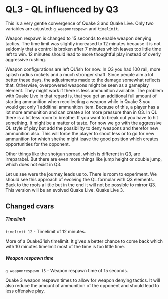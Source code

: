 # QL3 - QL influenced by Q3

This is a very gentle convergence of Quake 3 and Quake Live. Only two variables are adjusted: `g_weaponrespawn` and `timelimit`.

Weapon respawn is changed to 15 seconds to enable weapon denying tactics. The time limit was slightly increased to 12 minutes because it is not seldomly that a control is broken after 7 minutes which leaves too little time left to win. 12 minutes should lead to more thoughtful play instead of overly aggressive rushing.

Weapon configurations are left QL'ish for now. In Q3 you had 100 rail, more splash radius rockets and a much stronger shaft. Since people aim a lot better these days, the adjustments made to the damage somewhat reflects that. Otherwise, overpowered weapons might be seen as a gameplay element. They might work if there is less ammunition available. The problem with Quake Live in that regard is, that you get an additional full amount of starting ammunition when recollecting a weapon while in Quake 3 you would get only 1 additinal ammunition item. Because of this, a player has a lot more ammunition and can create a lot more pressure than in Q3. In QL there is a lot less room to breathe. If you want to break out you have to hit something. It might be a matter of taste. For now we go with the aggressive QL style of play but add the possibility to deny weapons and therefor new ammunition also. This will force the player to shoot less or to go for new ammunition for which she/he might leave the good position which creates opportunities for the opponent. 

Other things like the shotgun spread, which is different in Q3, are irreparabel. But there are even more things like jump height or double jump, which does not exist in Q3.

Let us see were the journey leads us to. There is room to experiment. We should see this approach of evolving the QL formular with Q3 elements. Back to the roots a little but in the end it will not be possible to mirror Q3. This version will be an evolved Quake Live. Quake Live 3.

## Changed cvars

##### Timelimit

`timelimit 12` - Timelimit of 12 minutes.

More of a Quake3'ish timelimit. It gives a better chance to come back which with 10 minutes timelimit most of the time is too little time.

##### Weapon respawn time

`g_weaponrespawn 15` - Weapon respawn time of 15 seconds.

Quake 3 weapon respawn times to allow for weapon denying tactics. It will also reduce the amount of ammunition of the opponent and should lead to less offensive play.